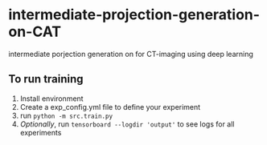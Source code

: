 # intermediate-projection-generation-on-CAT
intermediate porjection generation on for CT-imaging using deep learning


## To run training

1. Install environment
2. Create a exp_config.yml file to define your experiment
3. run `python -m src.train.py`
4. _Optionally_, run `tensorboard --logdir 'output'` to see logs for all experiments